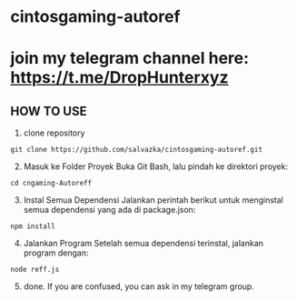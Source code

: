 # cintosgaming-autoref
# join my telegram channel here: https://t.me/DropHunterxyz
## HOW TO USE
1. clone repository
```
git clone https://github.com/salvazka/cintosgaming-autoref.git
```
2. Masuk ke Folder Proyek
Buka Git Bash, lalu pindah ke direktori proyek:
```
cd cngaming-Autoreff
```
3. Instal Semua Dependensi
Jalankan perintah berikut untuk menginstal semua dependensi yang ada di package.json:
```
npm install
```
4. Jalankan Program
Setelah semua dependensi terinstal, jalankan program dengan:
```
node reff.js
```
5. done. If you are confused, you can ask in my telegram group.
